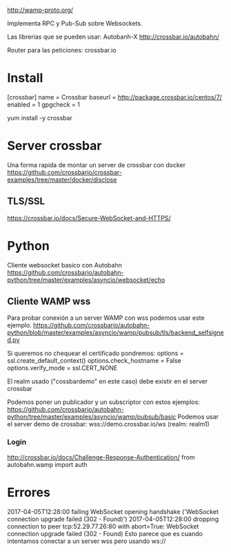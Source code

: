 http://wamp-proto.org/

Implementa RPC y Pub-Sub sobre Websockets.

Las librerias que se pueden usar: Autobanh-X
http://crossbar.io/autobahn/

Router para las peticiones: crossbar.io


# Install
[crossbar]
name = Crossbar
baseurl = http://package.crossbar.io/centos/7/
enabled = 1
gpgcheck = 1

yum install -y crossbar


# Server crossbar
Una forma rapida de montar un server de crossbar con docker
https://github.com/crossbario/crossbar-examples/tree/master/docker/disclose

## TLS/SSL
https://crossbar.io/docs/Secure-WebSocket-and-HTTPS/


# Python
Cliente websocket basico con Autobahn
https://github.com/crossbario/autobahn-python/tree/master/examples/asyncio/websocket/echo


## Cliente WAMP wss
Para probar conexión a un server WAMP con wss podemos usar este ejemplo.
https://github.com/crossbario/autobahn-python/blob/master/examples/asyncio/wamp/pubsub/tls/backend_selfsigned.py

Si queremos no chequear el certificado pondremos:
options = ssl.create_default_context()
options.check_hostname = False
options.verify_mode = ssl.CERT_NONE

El realm usado ("cossbardemo" en este caso) debe existir en el server crossbar


Podemos poner un publicador y un subscriptor con estos ejemplos: https://github.com/crossbario/autobahn-python/tree/master/examples/asyncio/wamp/pubsub/basic
Podemos usar el server demo de crossbar:
wss://demo.crossbar.io/ws (realm: realm1)


### Login
http://crossbar.io/docs/Challenge-Response-Authentication/
from autobahn.wamp import auth



# Errores
2017-04-05T12:28:00 failing WebSocket opening handshake ('WebSocket connection upgrade failed (302 - Found)')
2017-04-05T12:28:00 dropping connection to peer tcp:52.29.77.26:80 with abort=True: WebSocket connection upgrade failed (302 - Found)
Esto parece que es cuando intentamos conectar a un server wss pero usando ws://
